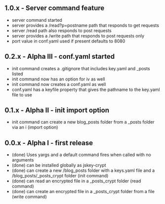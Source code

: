 ## 1.0.x - Server command feature
  * server command started
  * server provides a /read?p=postname path that responds to get requests
  * server /read path also responds to post requests
  * server provides a /write path that responds to post requests only
  * port value in conf.yaml used if present defaults to 8080

## 0.2.x - Alpha III - conf.yaml started
  * init command creates a .gitignore that includes key.yaml and _posts listed
  * init command now has an option for iv as well
  * init command now creates a conf.yaml as well
  * conf.yaml has a keyfile property that gives the pathname to the key.yaml file to use

## 0.1.x - Alpha II - init import option
  * init command can create a new blog_posts folder from a _posts folder via an i (import option)

## 0.0.x - Alpha I - first release
  * (done) Uses yargs and a default command fires when called with no arguments
  * (done) can be installed globally as jskey-crypt
  * (done) can create a new /blog_posts folder with a keys.yaml file and a /blog_posts/_posts_crypt folder (init command)
  * (done) can read an encrypted file in a _posts_crypt folder (read command)
  * (done) can create an encrypted file in a _posts_crypt folder from a file (write command)
